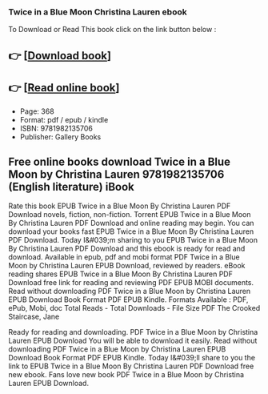### Twice in a Blue Moon Christina Lauren ebook

To Download or Read This book click on the link button below :

## 👉  [**[Download book](http://get-pdfs.com/download.php?group=book&from=github.com&id=554864&lnk=1081 "Download book")**]

## 👉  [**[Read online book](http://get-pdfs.com/download.php?group=book&from=github.com&id=554864&lnk=1081 "Read online book")**]


* Page: 368
* Format: pdf / epub / kindle
* ISBN: 9781982135706
* Publisher: Gallery Books



## Free online books download Twice in a Blue Moon by Christina Lauren 9781982135706 (English literature) iBook


Rate this book EPUB Twice in a Blue Moon By Christina Lauren PDF Download novels, fiction, non-fiction. Torrent EPUB Twice in a Blue Moon By Christina Lauren PDF Download and online reading may begin. You can download your books fast EPUB Twice in a Blue Moon By Christina Lauren PDF Download. Today I&amp;#039;m sharing to you EPUB Twice in a Blue Moon By Christina Lauren PDF Download and this ebook is ready for read and download. Available in epub, pdf and mobi format PDF Twice in a Blue Moon by Christina Lauren EPUB Download, reviewed by readers. eBook reading shares EPUB Twice in a Blue Moon By Christina Lauren PDF Download free link for reading and reviewing PDF EPUB MOBI documents. Read without downloading PDF Twice in a Blue Moon by Christina Lauren EPUB Download Book Format PDF EPUB Kindle. Formats Available : PDF, ePub, Mobi, doc Total Reads - Total Downloads - File Size PDF The Crooked Staircase, Jane

Ready for reading and downloading. PDF Twice in a Blue Moon by Christina Lauren EPUB Download You will be able to download it easily. Read without downloading PDF Twice in a Blue Moon by Christina Lauren EPUB Download Book Format PDF EPUB Kindle. Today I&amp;#039;ll share to you the link to EPUB Twice in a Blue Moon By Christina Lauren PDF Download free new ebook. Fans love new book PDF Twice in a Blue Moon by Christina Lauren EPUB Download.





